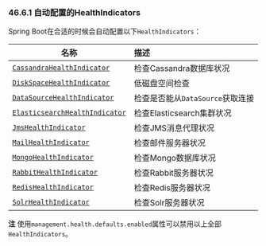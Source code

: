 ### 46.6.1 自动配置的HealthIndicators

Spring Boot在合适的时候会自动配置以下`HealthIndicators`：

|名称|描述|
|----|:-----|
|[`CassandraHealthIndicator`](https://github.com/spring-projects/spring-boot/tree/v1.4.1.RELEASE/spring-boot-actuator/src/main/java/org/springframework/boot/actuate/health/CassandraHealthIndicator.java)|检查Cassandra数据库状况|
|[`DiskSpaceHealthIndicator`](https://github.com/spring-projects/spring-boot/tree/v1.4.1.RELEASE/spring-boot-actuator/src/main/java/org/springframework/boot/actuate/health/DiskSpaceHealthIndicator.java)|低磁盘空间检查|
|[`DataSourceHealthIndicator`](https://github.com/spring-projects/spring-boot/tree/v1.4.1.RELEASE/spring-boot-actuator/src/main/java/org/springframework/boot/actuate/health/DataSourceHealthIndicator.java)|检查是否能从`DataSource`获取连接|
|[`ElasticsearchHealthIndicator`](https://github.com/spring-projects/spring-boot/tree/v1.4.1.RELEASE/spring-boot-actuator/src/main/java/org/springframework/boot/actuate/health/ElasticsearchHealthIndicator.java)|检查Elasticsearch集群状况|
|[`JmsHealthIndicator`](https://github.com/spring-projects/spring-boot/tree/v1.4.1.RELEASE/spring-boot-actuator/src/main/java/org/springframework/boot/actuate/health/JmsHealthIndicator.java)|检查JMS消息代理状况|
|[`MailHealthIndicator`](https://github.com/spring-projects/spring-boot/tree/v1.4.1.RELEASE/spring-boot-actuator/src/main/java/org/springframework/boot/actuate/health/MailHealthIndicator.java)|检查邮件服务器状况|
|[`MongoHealthIndicator`](https://github.com/spring-projects/spring-boot/tree/v1.4.1.RELEASE/spring-boot-actuator/src/main/java/org/springframework/boot/actuate/health/MongoHealthIndicator.java)|检查Mongo数据库状况|
|[`RabbitHealthIndicator`](https://github.com/spring-projects/spring-boot/tree/v1.4.1.RELEASE/spring-boot-actuator/src/main/java/org/springframework/boot/actuate/health/MongoHealthIndicator.java)|检查Rabbit服务器状况|
|[`RedisHealthIndicator`](https://github.com/spring-projects/spring-boot/tree/v1.4.1.RELEASE/spring-boot-actuator/src/main/java/org/springframework/boot/actuate/health/RedisHealthIndicator.java)|检查Redis服务器状况|
|[`SolrHealthIndicator`](https://github.com/spring-projects/spring-boot/tree/v1.4.1.RELEASE/spring-boot-actuator/src/main/java/org/springframework/boot/actuate/health/SolrHealthIndicator.java)|检查Solr服务器状况|

**注** 使用`management.health.defaults.enabled`属性可以禁用以上全部`HealthIndicators`。

